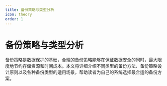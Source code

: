 ```yaml
---
title: 备份策略与类型分析
icon: theory
order: 1
---
```


# 备份策略与类型分析

备份策略是数据保护的基础，合理的备份策略能够在保证数据安全的同时，最大限度地节约存储资源和时间成本。本文将详细介绍不同类型的备份方法、备份策略设计原则以及各种备份类型的适用场景，帮助读者为自己的系统选择最合适的备份方案。
